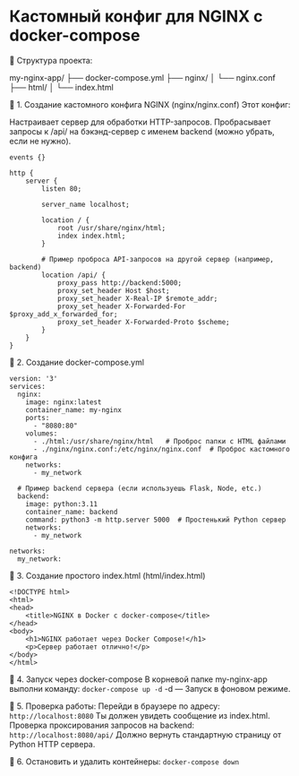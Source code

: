 # Кастомный конфиг для NGINX с docker-compose

📂 Структура проекта:

my-nginx-app/
├── docker-compose.yml
├── nginx/
│   └── nginx.conf
├── html/
│   └── index.html

📌 1. Создание кастомного конфига NGINX (nginx/nginx.conf)
Этот конфиг:

Настраивает сервер для обработки HTTP-запросов.
Пробрасывает запросы к /api/ на бэкэнд-сервер с именем backend (можно убрать, если не нужно).
```
events {}

http {
    server {
        listen 80;

        server_name localhost;

        location / {
            root /usr/share/nginx/html;
            index index.html;
        }

        # Пример проброса API-запросов на другой сервер (например, backend)
        location /api/ {
            proxy_pass http://backend:5000;
            proxy_set_header Host $host;
            proxy_set_header X-Real-IP $remote_addr;
            proxy_set_header X-Forwarded-For $proxy_add_x_forwarded_for;
            proxy_set_header X-Forwarded-Proto $scheme;
        }
    }
}
```

📌 2. Создание docker-compose.yml
```
version: '3'
services:
  nginx:
    image: nginx:latest
    container_name: my-nginx
    ports:
      - "8080:80"
    volumes:
      - ./html:/usr/share/nginx/html   # Проброс папки с HTML файлами
      - ./nginx/nginx.conf:/etc/nginx/nginx.conf  # Проброс кастомного конфига
    networks:
      - my_network

  # Пример backend сервера (если используешь Flask, Node, etc.)
  backend:
    image: python:3.11
    container_name: backend
    command: python3 -m http.server 5000  # Простенький Python сервер
    networks:
      - my_network

networks:
  my_network:

```

📌 3. Создание простого index.html (html/index.html)
```
<!DOCTYPE html>
<html>
<head>
    <title>NGINX в Docker с docker-compose</title>
</head>
<body>
    <h1>NGINX работает через Docker Compose!</h1>
    <p>Сервер работает отлично!</p>
</body>
</html>
```

📌 4. Запуск через docker-compose
В корневой папке my-nginx-app выполни команду: ``` docker-compose up -d ``` -d — Запуск в фоновом режиме.

📌 5. Проверка работы: 
Перейди в браузере по адресу: ``` http://localhost:8080 ``` Ты должен увидеть сообщение из index.html.
Проверка проксирования запросов на backend: ``` http://localhost:8080/api/ ``` Должно вернуть стандартную страницу от Python HTTP сервера.

📌 6. Остановить и удалить контейнеры: ``` docker-compose down ```